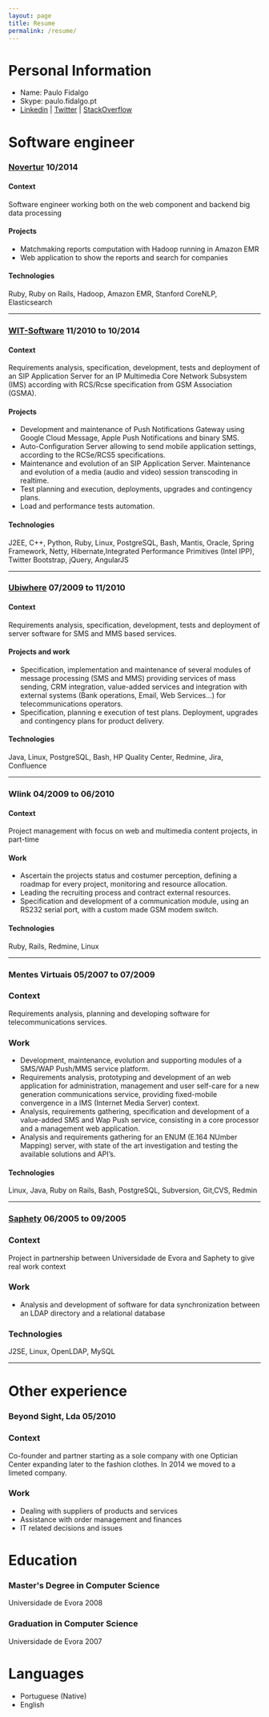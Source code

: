```yaml
---
layout: page
title: Resume
permalink: /resume/
---
```


# Personal Information

* Name: Paulo Fidalgo
* Skype: paulo.fidalgo.pt
* [Linkedin](https://www.linkedin.com/in/fidalgo) | [Twitter](https://twitter.com/kanniball) | [StackOverflow](http://stackoverflow.com/users/1006863/paulo-fidalgo)

# Software engineer

### [Novertur](http://www.novertur.com) 10/2014


#### Context
Software engineer working both on the web component and backend big data processing


#### Projects
* Matchmaking reports computation with Hadoop running in Amazon EMR
* Web application to show the reports and search for companies


#### Technologies
Ruby, Ruby on Rails, Hadoop, Amazon EMR, Stanford CoreNLP, Elasticsearch

---

### [WIT-Software](http://www.wit-software.com) 11/2010 to 10/2014


#### Context
Requirements analysis, specification, development, tests and deployment of an SIP Application Server for an IP Multimedia Core Network Subsystem (IMS) according with RCS/Rcse specification from GSM Association (GSMA).

#### Projects
* Development and maintenance of Push Notifications Gateway using Google Cloud Message, Apple Push Notifications and binary SMS.
* Auto-Configuration Server allowing to send mobile application settings, according to the RCSe/RCS5 specifications.
* Maintenance and evolution of an SIP Application Server. Maintenance and evolution of a media (audio and video) session transcoding in realtime.
* Test planning and execution, deployments, upgrades and contingency plans.
* Load and performance tests automation.

#### Technologies
J2EE, C++, Python, Ruby, Linux, PostgreSQL, Bash, Mantis, Oracle, Spring Framework, Netty, Hibernate,Integrated Performance Primitives (Intel IPP), Twitter Bootstrap, jQuery, AngularJS

---

### [Ubiwhere](http://ubiwhere.com) 07/2009 to 11/2010

#### Context
Requirements analysis, specification, development, tests and deployment of server software for SMS and MMS based services.

#### Projects and work
* Specification, implementation and maintenance of several modules of message processing (SMS and MMS) providing services of mass sending, CRM integration, value-added services and integration with external systems (Bank operations, Email, Web Services...) for telecommunications operators.
* Specification, planning e execution of test plans. Deployment, upgrades and contingency plans for product delivery.

#### Technologies
Java, Linux, PostgreSQL, Bash, HP Quality Center, Redmine, Jira, Confluence

---

### Wlink 04/2009 to 06/2010

#### Context
Project management with focus on web and multimedia content projects, in part-time

#### Work
* Ascertain the projects status and costumer perception, defining a roadmap for every project, monitoring and resource allocation.
* Leading the recruiting process and contract external resources.
* Specification and development of a communication module, using an RS232 serial port, with a custom made GSM modem switch.

#### Technologies
Ruby, Rails, Redmine, Linux

---

### Mentes Virtuais 05/2007 to 07/2009

### Context
Requirements analysis, planning and developing software for telecommunications services.

### Work
* Development, maintenance, evolution and supporting modules of a SMS/WAP Push/MMS service platform.
* Requirements analysis, prototyping and development of an web application for administration,
management and user self-care for a new generation communications service, providing fixed-mobile convergence in a IMS (Internet Media Server) context.
* Analysis, requirements gathering, specification and development of a value-added SMS and Wap Push service, consisting in a core processor and a management web application.
* Analysis and requirements gathering for an ENUM (E.164 NUmber Mapping) server, with state of the art investigation and testing the available solutions and API’s.

#### Technologies
Linux, Java, Ruby on Rails, Bash, PostgreSQL, Subversion, Git,CVS, Redmin

---

### [Saphety](http://www.saphety.com) 06/2005 to 09/2005

### Context
Project in partnership between Universidade de Evora and Saphety to give real work context

### Work
* Analysis and development of software for data synchronization between an LDAP directory and a relational database

### Technologies
J2SE, Linux, OpenLDAP, MySQL

---

# Other experience

### Beyond Sight, Lda 05/2010


### Context
Co-founder and partner starting as a sole company with one Optician Center expanding later to the fashion clothes. In 2014 we moved to a limeted company.

### Work
* Dealing with suppliers of products and services
* Assistance with order management and finances
* IT related decisions and issues

# Education

### Master's Degree in Computer Science
Universidade de Evora 2008

### Graduation in Computer Science
Universidade de Evora 2007

# Languages
* Portuguese (Native)
* English
